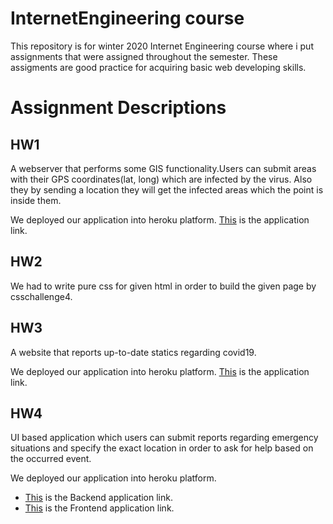 # InternetEngineering course
This repository is for winter 2020 Internet Engineering course where i put assignments that were assigned throughout the semester.
These assigments are good practice for acquiring basic web developing skills.

# Assignment Descriptions

## HW1
A webserver that performs some GIS functionality.Users can submit areas with their GPS coordinates(lat, long) which are infected by the virus. Also they by sending a location they will get the infected areas which the point is inside them.

We deployed our application into heroku platform.
[This](https://assignment1-heroku.herokuapp.com/) is the application link. 
## HW2
We had to write pure css for given html in order to build the given page by csschallenge4.
## HW3
A website that reports up-to-date statics regarding covid19.

We deployed our application into heroku platform.
[This](https://covid19-tracker-application.herokuapp.com/) is the application link.
## HW4
UI based application which users can submit reports regarding emergency situations and specify the exact location in order to ask for help based on the occurred event.

We deployed our application into heroku platform.
* [This](https://assignment5-backend-heroku.herokuapp.com/) is the Backend application link. 
* [This](https://assignment5-frontend-heroku.herokuapp.com/) is the Frontend application link. 

